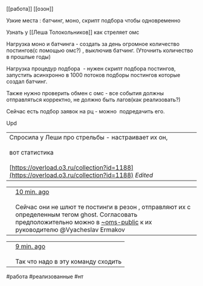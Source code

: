 [[работа]] [[озон]]

  

Узкие места : батчинг, моно, скрипт подбора чтобы одновременно 

  

Узнать у [[Леша Толокольников]] как стреляет омс 

  

Нагрузка моно и батчинга - создать за день огромное количество постингов(с помощью омс?) , выключив батчинг. (Уточнить количество в прошлые годы)

  

Нагрузка процедур подбора  - нужен скрипт подбора постингов, запустить асинхронно в 1000 потоков подборы постингов которые создал батчинг.

Также нужно проверить обмен с омс - все события должны отправляться корректно, не должно быть лагов(как реализовать?)

  

Сейчас есть подбор заявок на рц - можно  подредачить его. 

  

  

Upd

|   |
|---|
|Спросила у Леши про стрельбы - настраивает их он, <br><br>вот статистика <br><br>[https://overload.o3.ru/collection?id=1188](https://overload.o3.ru/collection?id=1188) _Edited_|

|   |   |
|---|---|
||[10 min. ago](https://msg.o3.ru/ozon/pl/ph7rabw687gezmjtmk85wg7mkr)<br><br>Сейчас они не шлют те постинги в резон , отправляют их с определенным тегом ghost. Согласовать предположительно можно в [~oms-public](https://msg.o3.ru/ozon/channels/oms-public) к их руководителю @Vyacheslav Ermakov|

  

|   |   |
|---|---|
||[9 min. ago](https://msg.o3.ru/ozon/pl/xorahbygfb8j8g5is6cmof5uhw)<br><br>Так что надо в эту команду сходить|


#работа #реализованные #нт